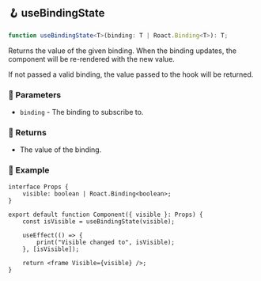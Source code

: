 ## 🪝 useBindingState

```ts
function useBindingState<T>(binding: T | Roact.Binding<T>): T;
```

Returns the value of the given binding. When the binding updates, the component will be re-rendered with the new value.

If not passed a valid binding, the value passed to the hook will be returned.

### 📕 Parameters

-   `binding` - The binding to subscribe to.

### 📗 Returns

-   The value of the binding.

### 📘 Example

```tsx
interface Props {
	visible: boolean | Roact.Binding<boolean>;
}

export default function Component({ visible }: Props) {
	const isVisible = useBindingState(visible);

	useEffect(() => {
		print("Visible changed to", isVisible);
	}, [isVisible]);

	return <frame Visible={visible} />;
}
```
